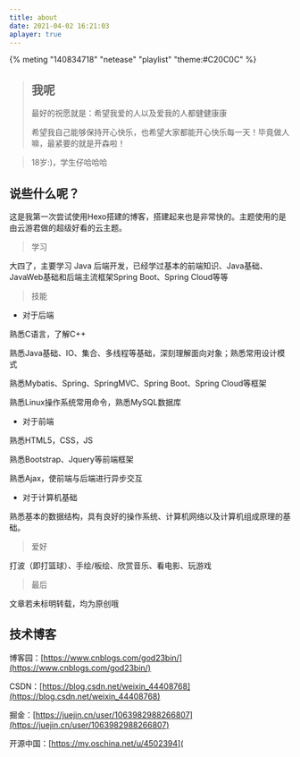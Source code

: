 ```yaml
---
title: about
date: 2021-04-02 16:21:03
aplayer: true
---
```


{% meting "140834718" "netease" "playlist" "theme:#C20C0C" %}

> ## 我呢
>
> 最好的祝愿就是：希望我爱的人以及爱我的人都健健康康
>
> 希望我自己能够保持开心快乐，也希望大家都能开心快乐每一天！毕竟做人嘛，最紧要的就是开森啦！



> 18岁:)，学生仔哈哈哈

## 说些什么呢？

这是我第一次尝试使用Hexo搭建的博客，搭建起来也是非常快的。主题使用的是由云游君做的超级好看的云主题。

> 学习

大四了，主要学习 Java 后端开发，已经学过基本的前端知识、Java基础、JavaWeb基础和后端主流框架Spring Boot、Spring Cloud等等



> 技能

- 对于后端

熟悉C语言，了解C++

熟悉Java基础、IO、集合、多线程等基础，深刻理解面向对象；熟悉常用设计模式

熟悉Mybatis、Spring、SpringMVC、Spring Boot、Spring Cloud等框架

熟悉Linux操作系统常用命令，熟悉MySQL数据库

- 对于前端

熟悉HTML5，CSS，JS

熟悉Bootstrap、Jquery等前端框架

熟悉Ajax，使前端与后端进行异步交互

- 对于计算机基础

熟悉基本的数据结构，具有良好的操作系统、计算机网络以及计算机组成原理的基础。

> 爱好

打波（即打篮球）、手绘/板绘、欣赏音乐、看电影、玩游戏

> 最后

文章若未标明转载，均为原创哦

## 技术博客

博客园：[https://www.cnblogs.com/god23bin/](https://www.cnblogs.com/god23bin/)

CSDN：[https://blog.csdn.net/weixin_44408768](https://blog.csdn.net/weixin_44408768)

掘金：[https://juejin.cn/user/1063982988266807](https://juejin.cn/user/1063982988266807)

开源中国：[https://my.oschina.net/u/4502394](